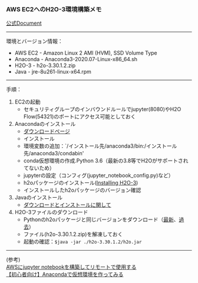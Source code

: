 ### AWS EC2へのH2O-3環境構築メモ
[公式Document](https://docs.h2o.ai/h2o/latest-stable/h2o-docs/downloading.html#download-and-run-from-the-command-line)  

***
環境とバージョン情報：
- AWS EC2 - Amazon Linux 2 AMI (HVM), SSD Volume Type
- Anaconda - Anaconda3-2020.07-Linux-x86_64.sh
- H2O-3 - h2o-3.30.1.2.zip
- Java - jre-8u261-linux-x64.rpm
***
手順：
1. EC2の起動
	- セキュリティグループのインバウンドルールでjupyter(8080)やH2O Flow(54321)のポートにアクセス可能としておく
2. Anacondaのインストール
	- [ダウンロードページ](https://www.anaconda.com/products/individual)
	- インストール
	- 環境変数の追加：`/インストール先/anaconda3/bin:/インストール先/anaconda3/condabin'
	- conda仮想環境の作成.Python 3.6（最新の3.8等でH2Oがサポートされてないため）
	- jupyterの設定（コンフィグ(jupyter_notebook_config.py)など）
	- h2oパッケージのインストール([Installing H2O-3](https://docs.h2o.ai/h2o/latest-stable/h2o-py/docs/intro.html#installing-h2o-3))
	- インストールしたh2oパッケージのバージョン確認
3. Javaのインストール
	- [ダウンロードとインストールに関して](https://java.com/ja/download/help/linux_x64rpm_install.xml)
4. H2O-3ファイルのダウンロード
	- Pythonのh2oパッケージと同じバージョンをダウンロード（[最新](http://h2o-release.s3.amazonaws.com/h2o/rel-zeno/2/index.html)、[過去](http://docs.h2o.ai/prior_h2o/index.html?_ga=2.196890543.2009068574.1599859417-221692870.1576473546)）
	- ファイル(h2o-3.30.1.2.zip)を解凍しておく
	- 起動の確認：`$java -jar ./h2o-3.30.1.2/h2o.jar`

***
(参考)  
[AWSにjupyter notebookを構築してリモートで使用する](https://qiita.com/ground0state/items/6d5c96dd14a5cb256f64)  
[【初心者向け】Anacondaで仮想環境を作ってみる](https://qiita.com/ozaki_physics/items/985188feb92570e5b82d)  

